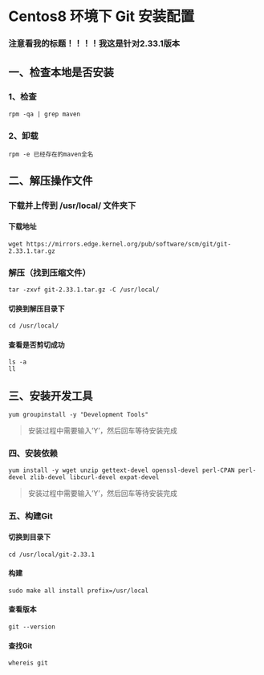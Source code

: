 # Centos8 环境下 Git 安装配置 #
### 注意看我的标题！！！！我这是针对2.33.1版本 ###

## 一、检查本地是否安装 ##
### 1、检查 ###
    rpm -qa | grep maven
### 2、卸载 ###
    rpm -e 已经存在的maven全名	
## 二、解压操作文件 ##
### 下载并上传到 /usr/local/ 文件夹下
#### 下载地址 ####
    wget https://mirrors.edge.kernel.org/pub/software/scm/git/git-2.33.1.tar.gz
### 解压（找到压缩文件） ###
	tar -zxvf git-2.33.1.tar.gz -C /usr/local/
#### 切换到解压目录下 ####
	cd /usr/local/
#### 查看是否剪切成功 ####
	ls -a
	ll
## 三、安装开发工具 ###
	yum groupinstall -y "Development Tools"
> 安装过程中需要输入’Y’，然后回车等待安装完成
### 四、安装依赖 ###
    yum install -y wget unzip gettext-devel openssl-devel perl-CPAN perl-devel zlib-devel libcurl-devel expat-devel
> 安装过程中需要输入’Y’，然后回车等待安装完成
### 五、构建Git ###
#### 切换到目录下 ####
	cd /usr/local/git-2.33.1
#### 构建 ####
    sudo make all install prefix=/usr/local
#### 查看版本 ####
    git --version
#### 查找Git ####
    whereis git